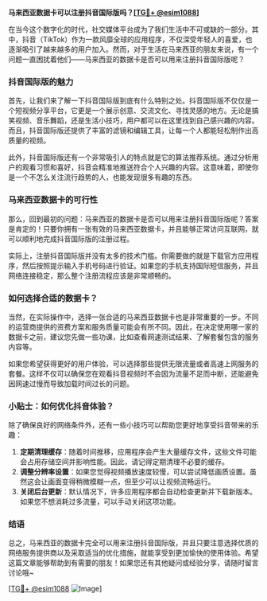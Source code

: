 **马来西亚数据卡可以注册抖音国际版吗？[[TG💪+ @esim1088](https://t.me/s/esim1088)]**

在当今这个数字化的时代，社交媒体平台成为了我们生活中不可或缺的一部分。其中，抖音（TikTok）作为一款风靡全球的应用程序，不仅深受年轻人的喜爱，也逐渐吸引了越来越多的用户加入。然而，对于生活在马来西亚的朋友来说，有一个问题一直困扰着他们——马来西亚的数据卡是否可以用来注册抖音国际版呢？

### 抖音国际版的魅力

首先，让我们来了解一下抖音国际版到底有什么特别之处。抖音国际版不仅仅是一个短视频分享平台，它更是一个展示创意、交流文化、寻找灵感的地方。无论是搞笑视频、音乐舞蹈，还是生活小技巧，用户都可以在这里找到自己感兴趣的内容。而且，抖音国际版还提供了丰富的滤镜和编辑工具，让每一个人都能轻松制作出高质量的视频。

此外，抖音国际版还有一个非常吸引人的特点就是它的算法推荐系统。通过分析用户的观看习惯和喜好，抖音会精准地推送符合个人兴趣的内容。这意味着，即使你是一个不怎么关注流行趋势的人，也能发现很多有趣的东西。

### 马来西亚数据卡的可行性

那么，回到最初的问题：马来西亚的数据卡是否可以用来注册抖音国际版呢？答案是肯定的！只要你拥有一张有效的马来西亚数据卡，并且能够正常访问互联网，就可以顺利地完成抖音国际版的注册过程。

实际上，注册抖音国际版并没有太多的技术门槛。你需要做的就是下载官方应用程序，然后按照提示输入手机号码进行验证。如果您的手机支持国际短信服务，并且网络连接稳定，那么整个注册流程应该是非常顺畅的。

### 如何选择合适的数据卡？

当然，在实际操作中，选择一张合适的马来西亚数据卡也是非常重要的一步。不同的运营商提供的资费方案和服务质量可能会有所不同。因此，在决定使用哪一家的数据卡之前，建议您先做一些功课，比如查看网速测试结果、了解套餐包含的服务内容等。

如果您希望获得更好的用户体验，可以选择那些提供无限流量或者高速上网服务的套餐。这样不仅可以确保您在观看抖音视频时不会因为流量不足而中断，还能避免因网速过慢而导致加载时间过长的问题。

### 小贴士：如何优化抖音体验？

除了确保良好的网络条件外，还有一些小技巧可以帮助您更好地享受抖音带来的乐趣：

1. **定期清理缓存**：随着时间推移，应用程序会产生大量缓存文件，这些文件可能会占用存储空间并影响性能。因此，请记得定期清理不必要的缓存。
2. **调整分辨率设置**：如果您觉得视频播放速度较慢，可以尝试降低画质设置。虽然这会让画面变得稍微模糊一点，但至少可以让视频流畅运行。
3. **关闭后台更新**：默认情况下，许多应用程序都会自动检查更新并下载新版本。如果您不想消耗过多流量，可以手动关闭这项功能。

### 结语

总之，马来西亚的数据卡完全可以用来注册抖音国际版，并且只要注意选择优质的网络服务提供商以及采取适当的优化措施，就能享受到更加愉快的使用体验。希望这篇文章能够帮助到有需要的朋友！如果您还有其他疑问或经验分享，请随时留言讨论哦~

[[TG💪+ @esim1088](https://t.me/s/esim1088) ![Image](https://i.postimg.cc/4NQfJmqS/Snipaste-2025-05-13-00-14-12.png)]